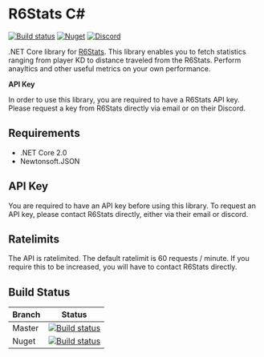 # R6Stats C#
[![Build status](https://ci.appveyor.com/api/projects/status/3lac8dlphqsd3rvm/branch/nuget?svg=true)](https://ci.appveyor.com/project/Lachee/r6stats-csharp/branch/master) [![Nuget](https://img.shields.io/nuget/v/R6Stats.svg)](https://www.nuget.org/packages/R6Stats/) [![Discord](https://img.shields.io/discord/293848587391991836?color=%237289DA&label=chat)](https://discord.gg/cJFbCSm)

.NET Core library for [R6Stats](https://r6stats.com/). This library enables you to fetch statistics ranging from player KD to distance traveled from the R6Stats. Perform anayltics and other useful metrics on your own performance.

**API Key**

In order to use this library, you are required to have a R6Stats API key. Please request a key from R6Stats directly via email or on their Discord.

## Requirements
* .NET Core 2.0
* Newtonsoft.JSON

## API Key
You are required to have an API key before using this library. To request an API key, please contact R6Stats directly, either via their email or discord.

## Ratelimits
The API is ratelimited. The default ratelimit is 60 requests / minute. If you require this to be increased, you will have to contact R6Stats directly.

## Build Status

| Branch | Status |
|--------|--------|
| Master | [![Build status](https://ci.appveyor.com/api/projects/status/3lac8dlphqsd3rvm/branch/master?svg=true)](https://ci.appveyor.com/project/Lachee/r6stats-csharp/branch/master)| 
| Nuget  | [![Build status](https://ci.appveyor.com/api/projects/status/3lac8dlphqsd3rvm/branch/nuget?svg=true)](https://ci.appveyor.com/project/Lachee/r6stats-csharp/branch/master)| 
